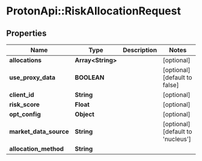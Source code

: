# ProtonApi::RiskAllocationRequest

## Properties
Name | Type | Description | Notes
------------ | ------------- | ------------- | -------------
**allocations** | **Array&lt;String&gt;** |  | [optional] 
**use_proxy_data** | **BOOLEAN** |  | [optional] [default to false]
**client_id** | **String** |  | [optional] 
**risk_score** | **Float** |  | [optional] 
**opt_config** | **Object** |  | [optional] 
**market_data_source** | **String** |  | [optional] [default to &#39;nucleus&#39;]
**allocation_method** | **String** |  | 


